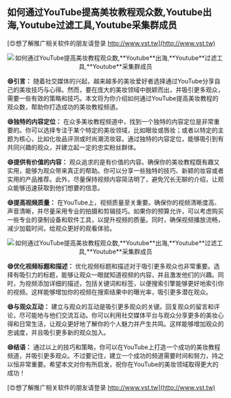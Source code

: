 ## **如何通过YouTube提高美妆教程观众数,**Youtube**出海,**Youtube**过滤工具,**Youtube**采集群成员**

[😍想了解推广相关软件的朋友请登录 http://www.vst.tw](http://www.vst.tw)

 <center><img src="https://vst.tw/MP4/tuiguang/png/2.png" alt="如何通过YouTube提高美妆教程观众数,**Youtube**出海,**Youtube**过滤工具,**Youtube**采集群成员"></center>

**😄引言：**
随着社交媒体的兴起，越来越多的美妆爱好者选择通过YouTube分享自己的美妆技巧与心得。然而，要在庞大的美妆领域中脱颖而出，并吸引更多观众，需要一些有效的策略和技巧。本文将为你介绍如何通过YouTube提高美妆教程的观众数，帮助你打造成功的美妆教程频道。

**😄独特的内容定位：**
在众多美妆教程频道中，找到一个独特的内容定位是非常重要的。你可以选择专注于某个特定的美妆领域，比如眼妆或唇妆；或者以特定的主题为核心，比如化妆品评测或时尚潮流妆容。通过独特的内容定位，能够吸引到有共同兴趣的观众，并建立起一定的忠实粉丝群体。

**😄提供有价值的内容：**
观众追求的是有价值的内容。确保你的美妆教程既有趣又实用，能够为观众带来真正的帮助。你可以分享一些独特的技巧、新颖的妆容或者实用的产品推荐。此外，尽量保持视频内容简洁明了，避免冗长无聊的介绍，让观众能够迅速获取到他们想要的信息。

**😄提高视频质量：**
在YouTube上，视频质量至关重要。确保你的视频清晰度高、声音清晰，并尽量采用专业的拍摄和剪辑技巧。如果你的预算允许，可以考虑购买一些专业的录制设备和软件工具，以提升视频的质量。同时，确保视频播放流畅，减少加载时间，给观众更好的观看体验。

 <center><img src="https://vst.tw/MP4/tuiguang/png/2.png" alt="如何通过YouTube提高美妆教程观众数,**Youtube**出海,**Youtube**过滤工具,**Youtube**采集群成员"></center>

**😄优化视频标题和描述：**
优化视频标题和描述对于吸引更多观众也非常重要。选择有吸引力的标题，能够让观众一眼就知道视频的内容，并且激发他们的兴趣。同时，为视频添加详细的描述，包括关键词和标签，以便搜索引擎能够更好地索引你的视频。这样能够增加你的视频在搜索结果中的曝光率，吸引更多潜在观众。

**😄与观众互动：**
建立与观众的互动是吸引更多观众的关键。回复观众的留言和评论，尽可能地与他们交流互动。你可以利用社交媒体平台与观众分享更多的美妆心得和日常生活，让观众更好地了解你的个人魅力并产生共鸣。这样能够增加观众的忠诚度，并且吸引更多新的观众加入。

**😄结语：**
通过以上的技巧和策略，你可以在YouTube上打造一个成功的美妆教程频道，并吸引更多观众。不过要记住，建立一个成功的频道需要时间和努力，持之以恒非常重要。希望本文对你有所启发，祝你在YouTube的美妆领域取得更大的成功！

[😍想了解推广相关软件的朋友请登录 http://www.vst.tw](http://www.vst.tw)



